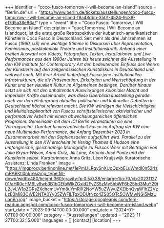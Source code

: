 +++
identifier = "coco-fusco-tomorrow-i-will-become-an-island"
source = "Berlin.de"
url = "https://www.berlin.de/tickets/ausstellungen/coco-fusco-tomorrow-i-will-become-an-island-f9a48dbb-3501-4524-9c38-ef7d5a36e86a/"
type = "event"
title = "Coco Fusco: Tomorrow, I Will Become an Island"
description = "quot;Tomorrow, I Will Become an Islandquot; ist die erste große Retrospektive der kubanisch-amerikanischen Künstlerin Coco Fusco in Deutschland.
Seit mehr als drei Jahrzehnten ist Fusco (*1960, US) eine wichtige Stimme in Diskursen über Repräsentation, Feminismus, postkoloniale Theorie und Institutionskritik. Anhand einer breiten Auswahl von Videos, Fotografien, Texten, Installationen und Live-Performances aus den 1990er Jahren bis heute zeichnet die Ausstellung in den KW Institute for Contemporary Art den bedeutenden Einfluss des Werks der Künstlerin auf den zeitgenössischen Kunstdiskurs in Deutschland und weltweit nach.
Mit ihrer Arbeit hinterfragt Fusco jene institutionellen Infrastrukturen, die die Präsentation, Zirkulation und Wertschöpfung in der Kunst und der visuellen Kultur im Allgemeinen bedingen. Darüber hinaus setzt sie sich mit den anhaltenden Auswirkungen kolonialer Macht und imperialer Kräfte auseinander, was diese Überblicksausstellung gerade auch vor dem Hintergrund aktueller politischer und kultureller Debatten in Deutschland höchst relevant macht. Die KW würdigen die Vielschichtigkeit und Multidisziplinarität von Fuscos schriftstellerischer, aktivistischer und performativer Arbeit mit einem abwechslungsreichen öffentlichen Programm. Gemeinsam mit dem ICI Berlin veranstalten sie eine Vortragsreihe. Darüber hinaus entwickelt Fusco im Auftrag der KW eine neue Multimedia-Performance, die Anfang Dezember 2023 in Zusammenarbeit mit den Sophiensaelen aufgeführt wird.
Parallel zu der Ausstellung in den KW erscheint im Verlag Thames & Hudson eine umfangreiche, gleichnamige Monografie zu Fuscos Werk mit Beiträgen von Julia Bryan-Wilson, Anna Gritz, Jill Lane, Antonio José Ponte und der Künstlerin selbst.
Kurator*innen: Anna Gritz, Léon Kruijswijk
Kuratorische Assistenz: Linda Franken"
image = "https://imgproxy.berlinonline.net/1ePmLILRqySnXUoQpxoELuWmdI0n52rIzmRABKtl0nI/resizing_type:fill-down/width:480/height:360/gravity:fp:0.5:0.38/enlarge:1/q:70/cb:2023112701/aHR0cHM6Ly9wb3B1bGEtbWlkZGxld2FyZS5zMy5hbWF6b25hd3MuY29tL2JvLW1pZGRsZXdhcmUvYm8uYmRlX2NoYW5uZWwuZXZlbnQvaW1hZ2VzLzE0Mi83OWE2NTA0Yy05ZWFlLTgxODUtNzc4ZS05OTc5OWMwNGI5MzUuanBn.jpg"
image_bucket = "https://storage.googleapis.com/fem-readup.appspot.com/coco-fusco-tomorrow-i-will-become-an-island.webp"
start_date = "2023-09-14T00:00:00.000"
end_date = "2024-01-07T00:00:00.000"
category = "Ausstellungen"
updated = "2023-11-27T00:32:15.000"
languages = []
[contact]
[location]
+++